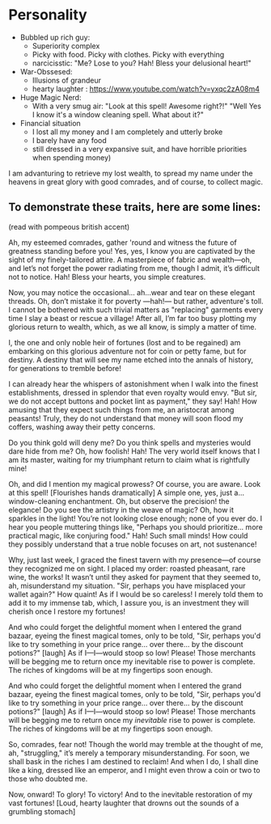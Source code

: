 # Personality 
-  Bubbled up rich guy:
   -  Superiority complex
   -  Picky with food. Picky with clothes. Picky with everything
   -  narcicisstic: "Me? Lose to you? Hah! Bless your delusional heart!"
-  War-Obssesed:
   - Illusions of grandeur
   - hearty laughter : https://www.youtube.com/watch?v=yxqc2zA08m4
-  Huge Magic Nerd:
   - With a very smug air: "Look at this spell! Awesome right?!"
   "Well Yes I know it's a window cleaning spell. What about it?"
- Financial situation
   - I lost all my money and I am completely and utterly broke
   - I barely have any food
   - still dressed in a very expansive suit, and have horrible priorities when spending money)

I am advanturing to retrieve my lost wealth, to spread my name under the heavens in great glory with good comrades, and of course, to collect magic.


## To demonstrate these traits, here are some lines:

(read with pompeous british accent)

Ah, my esteemed comrades, gather 'round and witness the future of greatness standing before you! Yes, yes, I know you are captivated by the sight of my finely-tailored attire. A masterpiece of fabric and wealth—oh, and let’s not forget the power radiating from me, though I admit, it’s difficult not to notice. Hah! Bless your hearts, you simple creatures.

Now, you may notice the occasional… ah…wear and tear on these elegant threads. Oh, don’t mistake it for poverty —hah!— but rather, adventure's toll. I cannot be bothered with such trivial matters as "replacing" garments every time I slay a beast or rescue a village! After all, I’m far too busy plotting my glorious return to wealth, which, as we all know, is simply a matter of time.

I, the one and only noble heir of fortunes (lost and to be regained) am embarking on this glorious adventure not for coin or petty fame, but for destiny. A destiny that will see my name etched into the annals of history, for generations to tremble before!

I can already hear the whispers of astonishment when I walk into the finest establishments, dressed in splendor that even royalty would envy. "But sir, we do not accept buttons and pocket lint as payment," they say! Hah! How amusing that they expect such things from me, an aristocrat among peasants! Truly, they do not understand that money will soon flood my coffers, washing away their petty concerns.

Do you think gold will deny me? Do you think spells and mysteries would dare hide from me? Oh, how foolish! Hah! The very world itself knows that I am its master, waiting for my triumphant return to claim what is rightfully mine!

Oh, and did I mention my magical prowess? Of course, you are aware. Look at this spell! [Flourishes hands dramatically] A simple one, yes, just a… window-cleaning enchantment. Oh, but observe the precision! the elegance! Do you see the artistry in the weave of magic? Oh, how it sparkles in the light! You’re not looking close enough; none of you ever do. I hear you people muttering things like, "Perhaps you should prioritize… more practical magic, like conjuring food." Hah! Such small minds! How could they possibly understand that a true noble focuses on art, not sustenance!

Why, just last week, I graced the finest tavern with my presence—of course they recognized me on sight. I placed my order: roasted pheasant, rare wine, the works! It wasn’t until they asked for payment that they seemed to, ah, misunderstand my situation. "Sir, perhaps you have misplaced your wallet again?" How quaint! As if I would be so careless! I merely told them to add it to my immense tab, which, I assure you, is an investment they will cherish once I restore my fortunes!

And who could forget the delightful moment when I entered the grand bazaar, eyeing the finest magical tomes, only to be told, "Sir, perhaps you'd like to try something in your price range... over there... by the discount potions?" [laugh] As if I—I—would stoop so low! Please! Those merchants will be begging me to return once my inevitable rise to power is complete. The riches of kingdoms will be at my fingertips soon enough.

And who could forget the delightful moment when I entered the grand bazaar, eyeing the finest magical tomes, only to be told, "Sir, perhaps you'd like to try something in your price range... over there... by the discount potions?" [laugh] As if I—I—would stoop so low! Please! Those merchants will be begging me to return once my *inevitable* rise to power is complete. The riches of kingdoms will be at my fingertips soon enough.


So, comrades, fear not! Though the world may tremble at the thought of me, ah, "struggling," it’s merely a temporary misunderstanding. For soon, we shall bask in the riches I am destined to reclaim! And when I do, I shall dine like a king, dressed like an emperor, and I might even throw a coin or two to those who doubted me.

Now, onward! To glory! To victory! And to the inevitable restoration of my vast fortunes! [Loud, hearty laughter that drowns out the sounds of a grumbling stomach]
